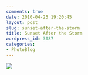 ```yaml
---
comments: true
date: 2010-04-25 19:20:45
layout: post
slug: sunset-after-the-storm
title: Sunset After the Storm
wordpress_id: 3087
categories:
- PhotoBlog
---
```


![](http://ryanfitzer.com/main/wp-content/uploads/2010/04/2010-02-09-at-18-37-33.jpg)
